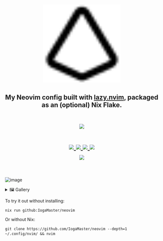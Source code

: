 <h1 align="center"><img src="./.github/assets/prism.svg" width=255></h1>
<h2 align="center">My Neovim config built with <a href="https://nvchad.com/">lazy.nvim</a>, packaged as an (optional) Nix Flake.</h2>


<h1 align="center">
<a href='#'><img src="https://raw.githubusercontent.com/catppuccin/catppuccin/main/assets/palette/macchiato.png" width="600px"/></a>
  <br>
  <br>
  <div>
    <a href="https://github.com/Iogamaster/Neovim/issues">
        <img src="https://img.shields.io/github/issues/Iogamaster/Neovim?color=fab387&labelColor=303446&style=for-the-badge">
    </a>
    <a href="https://github.com/Iogamaster/Neovim/stargazers">
        <img src="https://img.shields.io/github/stars/Iogamaster/Neovim?color=ca9ee6&labelColor=303446&style=for-the-badge">
    </a>
    <a href="https://github.com/Iogamaster/Neovim">
        <img src="https://img.shields.io/github/repo-size/Iogamaster/Neovim?color=ea999c&labelColor=303446&style=for-the-badge">
    </a>
    <a href="https://github.com/Iogamaster/Neovim/blob/main/.github/LICENCE">
        <img src="https://img.shields.io/static/v1.svg?style=for-the-badge&label=License&message=MIT&logoColor=ca9ee6&colorA=313244&colorB=cba6f7"/>
    </a>
    <br>
    </div>
        <img href="https://builtwithnix.org" src="https://builtwithnix.org/badge.svg"/>
   </h1>
   <br>

![image](https://github.com/IogaMaster/neovim/assets/67164465/c578db4b-6a0a-4aff-b218-c482d8a29363)


<details>
<summary>🖼️ Gallery</summary>

![image](https://github.com/IogaMaster/neovim/assets/67164465/a5e1ef8c-5caf-4241-996d-88677314ca28)
![image](https://github.com/IogaMaster/neovim/assets/67164465/f550bc43-0bf7-4921-afa5-746923ac0165)
</details>


To try it out without installing:

```sh
nix run github:IogaMaster/neovim
```

Or without Nix:
```
git clone https://github.com/IogaMaster/neovim --depth=1 ~/.config/nvim/ && nvim
```

